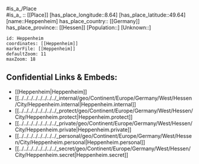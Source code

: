 ﻿---
location: [49.64,8.64] 
mapzoom: [7,12] 
mapmarker: city 
type: City
tags:
- geo/City


SpocWebEntityId: 30891
isDeleted: false
confidential: public

---
#is_a_/Place  
#is_a_ :: [[Place]] 
[has_place_longitude::8.64] 
[has_place_latitude::49.64] 
[name::Heppenheim] 
has_place_country:: [[Germany]]  
has_place_province:: [[Hessen]] 
[Population::] 
[Unknown::] 


```leaflet
id: Heppenheim
coordinates: [[Heppenheim]] 
markerFile: [[Heppenheim]] 
defaultZoom: 11 
maxZoom: 18
```


## Confidential Links & Embeds: 
- [[Heppenheim|Heppenheim]]  
- [[../../../../../../../../_internal/geo/Continent/Europe/Germany/West/Hessen/City/Heppenheim.internal|Heppenheim.internal]] 
- [[../../../../../../../../_protect/geo/Continent/Europe/Germany/West/Hessen/City/Heppenheim.protect|Heppenheim.protect]] 
- [[../../../../../../../../_private/geo/Continent/Europe/Germany/West/Hessen/City/Heppenheim.private|Heppenheim.private]] 
- [[../../../../../../../../_personal/geo/Continent/Europe/Germany/West/Hessen/City/Heppenheim.personal|Heppenheim.personal]] 
- [[../../../../../../../../_secret/geo/Continent/Europe/Germany/West/Hessen/City/Heppenheim.secret|Heppenheim.secret]] 
